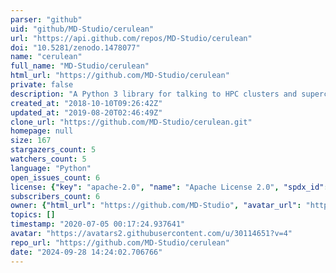 ```yaml
---
parser: "github"
uid: "github/MD-Studio/cerulean"
url: "https://api.github.com/repos/MD-Studio/cerulean"
doi: "10.5281/zenodo.1478077"
name: "cerulean"
full_name: "MD-Studio/cerulean"
html_url: "https://github.com/MD-Studio/cerulean"
private: false
description: "A Python 3 library for talking to HPC clusters and supercomputers"
created_at: "2018-10-10T09:26:42Z"
updated_at: "2019-08-20T02:46:49Z"
clone_url: "https://github.com/MD-Studio/cerulean.git"
homepage: null
size: 167
stargazers_count: 5
watchers_count: 5
language: "Python"
open_issues_count: 6
license: {"key": "apache-2.0", "name": "Apache License 2.0", "spdx_id": "Apache-2.0", "url": "https://api.github.com/licenses/apache-2.0", "node_id": "MDc6TGljZW5zZTI="}
subscribers_count: 6
owner: {"html_url": "https://github.com/MD-Studio", "avatar_url": "https://avatars2.githubusercontent.com/u/30114651?v=4", "login": "MD-Studio", "type": "Organization"}
topics: []
timestamp: "2020-07-05 00:17:24.937641"
avatar: "https://avatars2.githubusercontent.com/u/30114651?v=4"
repo_url: "https://github.com/MD-Studio/cerulean"
date: "2024-09-28 14:24:02.706766"
---
```

